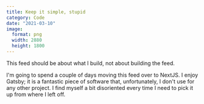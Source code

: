 ```yaml
---
title: Keep it simple, stupid
category: Code
date: "2021-03-10"
image:
  format: png
  width: 2880
  height: 1800
---
```


This feed should be about what I build, not about building the feed.

I'm going to spend a couple of days moving this feed over to NextJS. I enjoy Gatsby; it is a fantastic piece of software that, unfortunately, I don't use for any other project. I find myself a bit disoriented every time I need to pick it up from where I left off.
